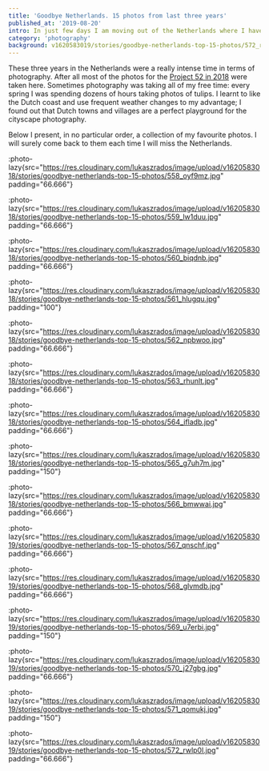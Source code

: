 ```yaml
---
title: 'Goodbye Netherlands. 15 photos from last three years'
published_at: '2019-08-20'
intro: In just few days I am moving out of the Netherlands where I have lived for the last three years. During these years I met many wonderful people, made countless memories and, obviously, taken hundreds of photos. I had a look at my archive and selected 15 of my favourite pictures.
category: 'photography'
background: v1620583019/stories/goodbye-netherlands-top-15-photos/572_rwlp0l.jpg
---
```


These three years in the Netherlands were a really intense time in terms of photography. After all most of the photos for the [Project 52 in 2018](/blog/project-52) were taken here. Sometimes photography was taking all of my free time: every spring I was spending dozens of hours taking photos of tulips. I learnt to like the Dutch coast and use frequent weather changes to my advantage; I found out that Dutch towns and villages are a perfect playground for the cityscape photography.

Below I present, in no particular order, a collection of my favourite photos. I will surely come back to them each time I will miss the Netherlands.

:photo-lazy{src="https://res.cloudinary.com/lukaszrados/image/upload/v1620583018/stories/goodbye-netherlands-top-15-photos/558_oyf9mz.jpg" padding="66.666"}

:photo-lazy{src="https://res.cloudinary.com/lukaszrados/image/upload/v1620583018/stories/goodbye-netherlands-top-15-photos/559_lw1duu.jpg" padding="66.666"}

:photo-lazy{src="https://res.cloudinary.com/lukaszrados/image/upload/v1620583018/stories/goodbye-netherlands-top-15-photos/560_biqdnb.jpg" padding="66.666"}

:photo-lazy{src="https://res.cloudinary.com/lukaszrados/image/upload/v1620583018/stories/goodbye-netherlands-top-15-photos/561_hlugqu.jpg" padding="100"}

:photo-lazy{src="https://res.cloudinary.com/lukaszrados/image/upload/v1620583018/stories/goodbye-netherlands-top-15-photos/562_npbwoo.jpg" padding="66.666"}

:photo-lazy{src="https://res.cloudinary.com/lukaszrados/image/upload/v1620583018/stories/goodbye-netherlands-top-15-photos/563_rhunlt.jpg" padding="66.666"}

:photo-lazy{src="https://res.cloudinary.com/lukaszrados/image/upload/v1620583018/stories/goodbye-netherlands-top-15-photos/564_ifladb.jpg" padding="66.666"}

:photo-lazy{src="https://res.cloudinary.com/lukaszrados/image/upload/v1620583018/stories/goodbye-netherlands-top-15-photos/565_g7uh7m.jpg" padding="150"}

:photo-lazy{src="https://res.cloudinary.com/lukaszrados/image/upload/v1620583018/stories/goodbye-netherlands-top-15-photos/566_bmwwai.jpg" padding="66.666"}

:photo-lazy{src="https://res.cloudinary.com/lukaszrados/image/upload/v1620583019/stories/goodbye-netherlands-top-15-photos/567_qnschf.jpg" padding="66.666"}

:photo-lazy{src="https://res.cloudinary.com/lukaszrados/image/upload/v1620583019/stories/goodbye-netherlands-top-15-photos/568_glvmdb.jpg" padding="66.666"}

:photo-lazy{src="https://res.cloudinary.com/lukaszrados/image/upload/v1620583019/stories/goodbye-netherlands-top-15-photos/569_u7erbi.jpg" padding="150"}

:photo-lazy{src="https://res.cloudinary.com/lukaszrados/image/upload/v1620583019/stories/goodbye-netherlands-top-15-photos/570_j27gbg.jpg" padding="66.666"}

:photo-lazy{src="https://res.cloudinary.com/lukaszrados/image/upload/v1620583019/stories/goodbye-netherlands-top-15-photos/571_qomukj.jpg" padding="150"}

:photo-lazy{src="https://res.cloudinary.com/lukaszrados/image/upload/v1620583019/stories/goodbye-netherlands-top-15-photos/572_rwlp0l.jpg" padding="66.666"}
